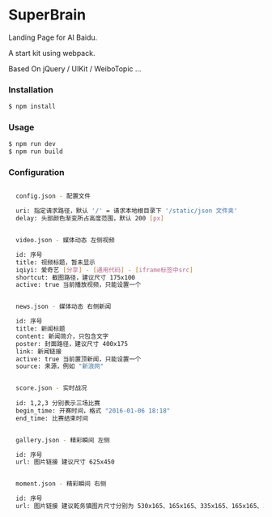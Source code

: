 # SuperBrain

Landing Page for AI Baidu.

A start kit using webpack.

Based On jQuery / UIKit / WeiboTopic ...

### Installation

``` bash
$ npm install
```

### Usage

``` bash
$ npm run dev
$ npm run build
```

### Configuration

``` bash

  config.json - 配置文件

  uri: 指定请求路径，默认 '/' = 请求本地根目录下 '/static/json 文件夹'
  delay: 头部颜色渐变所占高度范围，默认 200 [px] 


  video.json - 媒体动态 左侧视频

  id: 序号
  title: 视频标题，暂未显示
  iqiyi: 爱奇艺 [分享] - [通用代码] - [iframe标签中src]
  shortcut: 截图路径，建议尺寸 175x100
  active: true 当前播放视频，只能设置一个


  news.json - 媒体动态 右侧新闻

  id: 序号
  title: 新闻标题
  content: 新闻简介，只包含文字
  poster: 封面路径，建议尺寸 400x175
  link: 新闻链接
  active: true 当前置顶新闻，只能设置一个
  source: 来源，例如 "新浪网"


  score.json - 实时战况
  
  id: 1,2,3 分别表示三场比赛
  begin_time: 开赛时间，格式 "2016-01-06 18:18"
  end_time: 比赛结束时间


  gallery.json - 精彩瞬间 左侧

  id: 序号
  url: 图片链接 建议尺寸 625x450


  moment.json - 精彩瞬间 右侧

  id: 序号
  url: 图片链接 建议乾务镇图片尺寸分别为 530x165、165x165、335x165、165x165、335x165 


``` 